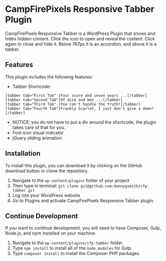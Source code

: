 # CampFirePixels Responsive Tabber Plugin

CampFirePixels Responsive Tabber is a WordPress Plugin that shows and hides hidden content.  Click the icon to open and reveal the content. Click again to close and hide it. Below 767px it is an accordion, and above it is a tabber.

## Features

This plugin includes the following features:

- Tabber    Shortcode: 
```
[tabber tab="First Tab" ]Four score and seven years ...[/tabber]
[tabber tab="Second Tab"]Of mice and men ...[/tabber]
[tabber tab="Third Tab" ]You can't handle the truth![/tabber]
[tabber tab="Fourth Tab"]Frankly Scarlet, I just don't give a damn![/tabber]
```
- NOTICE: you do not have to put a div around the shortcode, the plugin takes care of that for you.
- Font icon visual indicator
- jQuery sliding animation

## Installation

To install this plugin, you can download it by clicking on the GitHub download button or clone the repository.

1. Navigate to the `wp-content/plugins` folder of your project
2. Then type in terminal: `git clone git@github.com:dannygsmith/cfp-tabber.git`
3. Log into your WordPress website
4. Go to Plugins and activate CampFirePixels Responsive Tabber plugin

## Continue Development
If you want to continue development, you will need to have Composer, Gulp, Node.js, and npm installed on your machine.  

1. Navigate to the `wp-content/plugins/cfp-tabber` folder.  
2. Type `npm install` to install all of the `node_modules` for Gulp.
3. Type `composer install` to install the Composer PHP packages.
